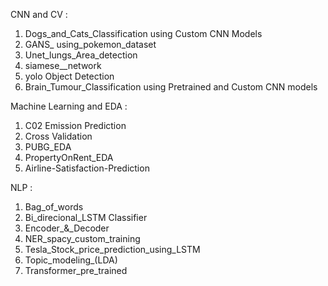 CNN and CV :
1. Dogs_and_Cats_Classification using Custom CNN Models
2. GANS_ using_pokemon_dataset
3. Unet_lungs_Area_detection
4. siamese__network
5. yolo Object Detection
6. Brain_Tumour_Classification using Pretrained and Custom CNN models

Machine Learning and EDA :
1. C02 Emission Prediction
2. Cross Validation
3. PUBG_EDA
4. PropertyOnRent_EDA
5. Airline-Satisfaction-Prediction

NLP :
1. Bag_of_words
2. Bi_direcional_LSTM Classifier
3. Encoder_&_Decoder
4. NER_spacy_custom_training
5. Tesla_Stock_price_prediction_using_LSTM
6. Topic_modeling_(LDA)
7. Transformer_pre_trained
